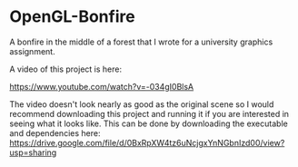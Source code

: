 # OpenGL-Bonfire
A bonfire in the middle of a forest that I wrote for a university graphics assignment.

A video of this project is here:

https://www.youtube.com/watch?v=-034gI0BlsA

The video doesn't look nearly as good as the original scene so I would recommend downloading this project and running it if you are interested in seeing what it looks like.  This can be done by downloading the executable and dependencies here: https://drive.google.com/file/d/0BxRpXW4tz6uNcjgxYnNGbnIzd00/view?usp=sharing

